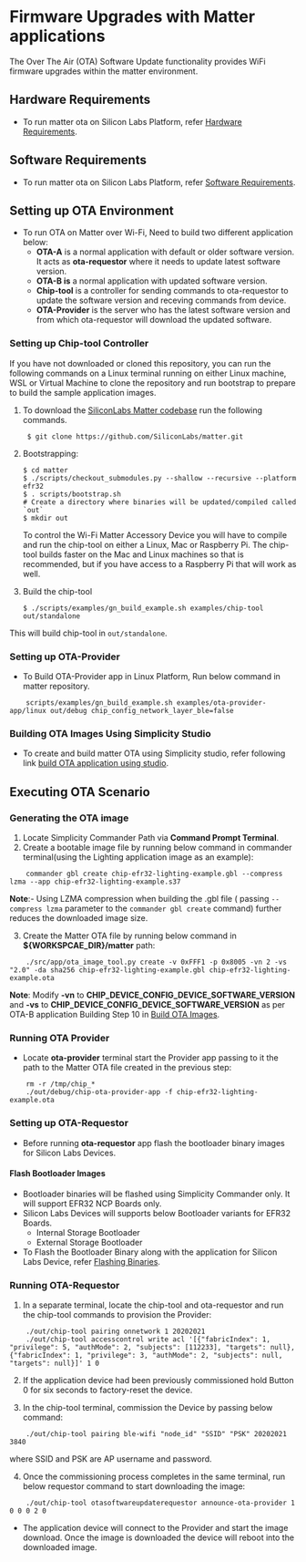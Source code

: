 # Firmware Upgrades with Matter applications

The Over The Air (OTA) Software Update functionality provides WiFi firmware upgrades within the matter environment.

## Hardware Requirements

- To run matter ota on Silicon Labs Platform, refer [Hardware Requirements](/matter/<docspace-docleaf-version>/matter-prerequisites/hardware-requirements).

## Software Requirements

- To run matter ota on Silicon Labs Platform, refer [Software Requirements](/matter/<docspace-docleaf-version>/matter-prerequisites/software-requirements).

## Setting up OTA Environment

- To run OTA on Matter over Wi-Fi, Need to build two different application below:
  - **OTA-A** is a normal application with default or older software version. It acts as **ota-requestor** where it needs to update latest software version.
  - **OTA-B is** a normal application with updated software version.
  - **Chip-tool** is a controller for sending commands to ota-requestor to update the software version and receving commands from device.
  - **OTA-Provider** is the server who has the latest software version and from which ota-requestor will download the updated software.

### Setting up Chip-tool Controller

If you have not downloaded or cloned this repository, you can run the following
commands on a Linux terminal running on either Linux machine, WSL or Virtual
Machine to clone the repository and run bootstrap to prepare to build the sample
application images.

1. To download the [SiliconLabs Matter codebase](https://github.com/SiliconLabs/matter.git) run the following commands.

    ```shell
     $ git clone https://github.com/SiliconLabs/matter.git
    ```

2. Bootstrapping:

    ```shell
    $ cd matter
    $ ./scripts/checkout_submodules.py --shallow --recursive --platform efr32
    $ . scripts/bootstrap.sh
    # Create a directory where binaries will be updated/compiled called `out`
    $ mkdir out
    ```

    To control the Wi-Fi Matter Accessory Device you will have to compile and run the chip-tool on either a Linux, Mac or Raspberry Pi. The chip-tool builds faster on the Mac and Linux machines so that is recommended, but if you have access to a Raspberry Pi that will work as well.

3. Build the chip-tool

    ```shell
    $ ./scripts/examples/gn_build_example.sh examples/chip-tool out/standalone
    ```

This will build chip-tool in `out/standalone`.

### Setting up OTA-Provider

- To Build OTA-Provider app in Linux Platform, Run below command in matter repository.

```shell
    scripts/examples/gn_build_example.sh examples/ota-provider-app/linux out/debug chip_config_network_layer_ble=false
```

### Building OTA Images Using Simplicity Studio

- To create and build matter OTA using Simplicity studio, refer following link [build OTA application using studio](./05-build-ota-application-using-studio.md).

## Executing OTA Scenario

### Generating the OTA image

1. Locate Simplicity Commander Path via **Command Prompt Terminal**.
2. Create a bootable image file by running below command in commander terminal(using the Lighting application image as an
example):

```shell
    commander gbl create chip-efr32-lighting-example.gbl --compress lzma --app chip-efr32-lighting-example.s37
```

**Note**:- Using LZMA compression when building the .gbl file ( passing `--compress lzma` parameter to the `commander gbl create` command) further reduces the downloaded image size.

3. Create the Matter OTA file by running below command in **${WORKSPCAE_DIR}/matter** path:

```shell
    ./src/app/ota_image_tool.py create -v 0xFFF1 -p 0x8005 -vn 2 -vs "2.0" -da sha256 chip-efr32-lighting-example.gbl chip-efr32-lighting-example.ota
```

**Note**: Modify **-vn** to **CHIP_DEVICE_CONFIG_DEVICE_SOFTWARE_VERSION** and **-vs** to **CHIP_DEVICE_CONFIG_DEVICE_SOFTWARE_VERSION** as per OTA-B application Building Step 10 in [Build OTA Images](./05-build-ota-application-using-studio.md).

### Running OTA Provider

- Locate **ota-provider** terminal start the Provider app passing to it the path to the Matter OTA file created in the previous step:

```shell
    rm -r /tmp/chip_*
    ./out/debug/chip-ota-provider-app -f chip-efr32-lighting-example.ota
```

### Setting up OTA-Requestor

- Before running **ota-requestor** app flash the bootloader binary images for Silicon Labs Devices.

#### Flash Bootloader Images

- Bootloader binaries will be flashed using Simplicity Commander only. It will support EFR32 NCP Boards only.
- Silicon Labs Devices will supports below Bootloader variants for EFR32 Boards.
  - Internal Storage Bootloader
  - External Storage Bootloader
- To Flash the Bootloader Binary along with the application for Silicon Labs Device, refer [Flashing Binaries](/matter/<docspace-docleaf-version>/matter-wifi-run-demo/flashing-using-commander.md).

### Running OTA-Requestor

1. In a separate terminal, locate the chip-tool and ota-requestor and run the chip-tool commands to provision the Provider:

```shell
    ./out/chip-tool pairing onnetwork 1 20202021
    ./out/chip-tool accesscontrol write acl '[{"fabricIndex": 1, "privilege": 5, "authMode": 2, "subjects": [112233], "targets": null}, {"fabricIndex": 1, "privilege": 3, "authMode": 2, "subjects": null, "targets": null}]' 1 0
```

2. If the application device had been previously commissioned hold Button 0 for six seconds to factory-reset the device.

3. In the chip-tool terminal, commission the Device by passing below command:

```shell
    ./out/chip-tool pairing ble-wifi "node_id" "SSID" "PSK" 20202021 3840
```

where SSID and PSK are AP username and password.

4. Once the commissioning process completes in the same terminal, run below requestor command to start downloading the image:

```shell
    ./out/chip-tool otasoftwareupdaterequestor announce-ota-provider 1 0 0 0 2 0
```

- The application device will connect to the Provider and start the image download. Once the image is downloaded the device will reboot into the downloaded image.
